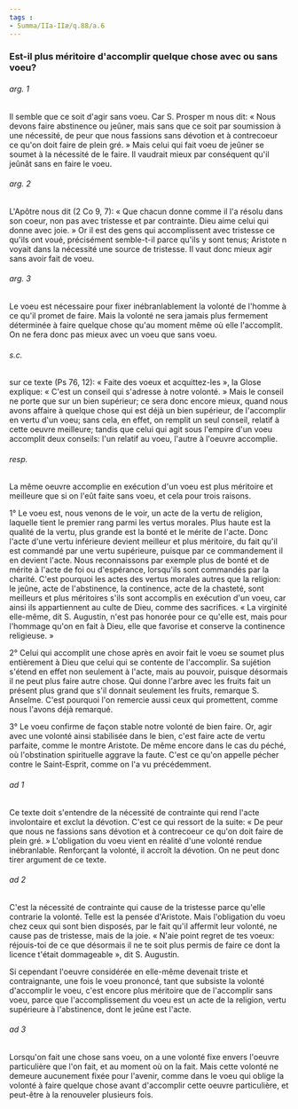 ```yaml
---
tags : 
- Summa/IIa-IIæ/q.88/a.6
---
```


### Est-il plus méritoire d'accomplir quelque chose avec ou sans voeu?

###### arg. 1
Il semble que ce soit d'agir sans voeu. Car S. Prosper m nous dit: « Nous devons faire abstinence ou jeûner, mais sans que ce soit par soumission à une nécessité, de peur que nous fassions sans dévotion et à contrecoeur ce qu'on doit faire de plein gré. » Mais celui qui fait voeu de jeûner se soumet à la nécessité de le faire. Il vaudrait mieux par conséquent qu'il jeûnât sans en faire le voeu. 

###### arg. 2
L'Apôtre nous dit (2 Co 9, 7): « Que chacun donne comme il l'a résolu dans son coeur, non pas avec tristesse et par contrainte. Dieu aime celui qui donne avec joie. » Or il est des gens qui accomplissent avec tristesse ce qu'ils ont voué, précisément semble-t-il parce qu'ils y sont tenus; Aristote n voyait dans la nécessité une source de tristesse. Il vaut donc mieux agir sans avoir fait de voeu. 

###### arg. 3
Le voeu est nécessaire pour fixer inébranlablement la volonté de l'homme à ce qu'il promet de faire. Mais la volonté ne sera jamais plus fermement déterminée à faire quelque chose qu'au moment même où elle l'accomplit. On ne fera donc pas mieux avec un voeu que sans voeu. 

###### s.c.
sur ce texte (Ps 76, 12): « Faite des voeux et acquittez-les », la Glose explique: « C'est un conseil qui s'adresse à notre volonté. » Mais le conseil ne porte que sur un bien supérieur; ce sera donc encore mieux, quand nous avons affaire à quelque chose qui est déjà un bien supérieur, de l'accomplir en vertu d'un voeu; sans cela, en effet, on remplit un seul conseil, relatif à cette oeuvre meilleure; tandis que celui qui agit sous l'empire d'un voeu accomplit deux conseils: l'un relatif au voeu, l'autre à l'oeuvre accomplie. 

###### resp.
La même oeuvre accomplie en exécution d'un voeu est plus méritoire et meilleure que si on l'eût faite sans voeu, et cela pour trois raisons. 

1° Le voeu est, nous venons de le voir, un acte de la vertu de religion, laquelle tient le premier rang parmi les vertus morales. Plus haute est la qualité de la vertu, plus grande est la bonté et le mérite de l'acte. Donc l'acte d'une vertu inférieure devient meilleur et plus méritoire, du fait qu'il est commandé par une vertu supérieure, puisque par ce commandement il en devient l'acte. Nous reconnaissons par exemple plus de bonté et de mérite à l'acte de foi ou d'espérance, lorsqu'ils sont commandés par la charité. C'est pourquoi les actes des vertus morales autres que la religion: le jeûne, acte de l'abstinence, la continence, acte de la chasteté, sont meilleurs et plus méritoires s'ils sont accomplis en exécution d'un voeu, car ainsi ils appartiennent au culte de Dieu, comme des sacrifices. « La virginité elle-même, dit S. Augustin, n'est pas honorée pour ce qu'elle est, mais pour l'hommage qu'on en fait à Dieu, elle que favorise et conserve la continence religieuse. » 

2° Celui qui accomplit une chose après en avoir fait le voeu se soumet plus entièrement à Dieu que celui qui se contente de l'accomplir. Sa sujétion s'étend en effet non seulement à l'acte, mais au pouvoir, puisque désormais il ne peut plus faire autre chose. Qui donne l'arbre avec les fruits fait un présent plus grand que s'il donnait seulement les fruits, remarque S. Anselme. C'est pourquoi l'on remercie aussi ceux qui promettent, comme nous l'avons déjà remarqué. 

3° Le voeu confirme de façon stable notre volonté de bien faire. Or, agir avec une volonté ainsi stabilisée dans le bien, c'est faire acte de vertu parfaite, comme le montre Aristote. De même encore dans le cas du péché, où l'obstination spirituelle aggrave la faute. C'est ce qu'on appelle pécher contre le Saint-Esprit, comme on l'a vu précédemment. 

###### ad 1
Ce texte doit s'entendre de la nécessité de contrainte qui rend l'acte involontaire et exclut la dévotion. C'est ce qui ressort de la suite: « De peur que nous ne fassions sans dévotion et à contrecoeur ce qu'on doit faire de plein gré. » L'obligation du voeu vient en réalité d'une volonté rendue inébranlable. Renforçant la volonté, il accroît la dévotion. On ne peut donc tirer argument de ce texte. 

###### ad 2
C'est la nécessité de contrainte qui cause de la tristesse parce qu'elle contrarie la volonté. Telle est la pensée d'Aristote. Mais l'obligation du voeu chez ceux qui sont bien disposés, par le fait qu'il affermit leur volonté, ne cause pas de tristesse, mais de la joie. « N'aie point regret de tes voeux: réjouis-toi de ce que désormais il ne te soit plus permis de faire ce dont la licence t'était dommageable », dit S. Augustin. 

Si cependant l'oeuvre considérée en elle-même devenait triste et contraignante, une fois le voeu prononcé, tant que subsiste la volonté d'accomplir le voeu, c'est encore plus méritoire que de l'accomplir sans voeu, parce que l'accomplissement du voeu est un acte de la religion, vertu supérieure à l'abstinence, dont le jeûne est l'acte. 

###### ad 3
Lorsqu'on fait une chose sans voeu, on a une volonté fixe envers l'oeuvre particulière que l'on fait, et au moment où on la fait. Mais cette volonté ne demeure aucunement fixée pour l'avenir, comme dans le voeu qui oblige la volonté à faire quelque chose avant d'accomplir cette oeuvre particulière, et peut-être à la renouveler plusieurs fois. 

